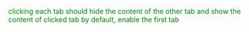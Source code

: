 <span style="color:green">clicking each tab should hide the content of the other tab and show the content of clicked tab by default, enable the first tab
</span>
